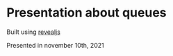 # Presentation about queues

Built using [revealjs](https://revealjs.com)

Presented in november 10th, 2021